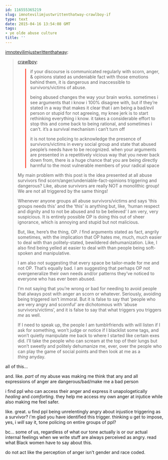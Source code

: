 ```yaml
---
id: 116555365219
slug: imnotevilimjustwrittenthatway-crawlboy-if
type: text
date: 2015-04-16 13:54:08 GMT
tags:
- ye olde abuse culture
title: ''
---
```

<p><a href="http://imnotevilimjustwrittenthatway.tumblr.com/post/116554799064/crawlboy-if-your-discourse-is-communicated" class="tumblr_blog">imnotevilimjustwrittenthatway</a>:</p>

<blockquote><p><a href="http://crawlboy.tumblr.com/post/116052782987/if-your-discourse-is-communicated-regularly-with" class="tumblr_blog">crawlboy</a>:</p>

<blockquote class="xkit-colorquotes-border-item" style="border-left-color: rgb(255, 25, 0);"><p>if your discourse is communicated regularly with scorn, anger, &amp; opinions stated as undeniable fact with those emotions behind them, it is dangerous and inaccessible to survivors/victims of abuse. </p>

<p>being abused changes the way your brain works. sometimes i see arguments that i know i 100% disagree with, but if they’re stated in a way that makes it clear that i am being a bad/evil person or stupid for not agreeing, my knee jerk is to start rethinking everything i know. it takes a considerable effort to stop this and come back to being rational, and sometimes i can’t. it’s a survival mechanism i can’t turn off </p>

<p>it is not tone policing to acknowledge the presence of survivors/victims in every social group and state that abused people’s needs have to be recognized. when your arguments are presented in a repetitively vicious way that you never back down from, there is a huge chance that you are being directly harmful to the most vulnerable members of your radical space</p></blockquote>

<p>My main problem with this post is the idea presented at all abuse survivors find scorn/anger/undeniable-fact-opinions triggering and dangerous? Like, abuse survivors are really NOT a monolithic group! We are not all triggered by the same things!</p><p>Whenever anyone groups all abuse survivors/victims and says ‘this groups needs this’ and the ‘this’ is anything but, like, ‘human respect and dignity and to not be abused and to be believed’ I am very, very suspicious. It is entirely possible OP is doing this out of sheer ignorance, which is annoying and stupid but not malicious.</p><p>But, like, here’s the thing, OP. <i>I</i> find arguments stated as fact, angrily sometimes, with the implication that OP hates me, much, much easier to deal with than politely-stated, bewildered dehumanization. Like, I also find being yelled at easier to deal with than people being soft-spoken and manipulative. </p><p>I am also not suggesting that every space be tailor-made for me and not OP. That’s equally bad. I am suggesting that perhaps OP not overgeneralize their own needs and/or patterns they’ve noticed to everyone who has ever been abused.</p><p>I’m not saying that you’re wrong or bad for needing to avoid people that always post with anger an scorn or whatever. Seriously, avoiding being triggered isn’t immoral. But it is false to say that ‘people who are very angry and scornful’ are dichotomous with ‘abuse survivors/victims’, and it is false to say that what triggers you triggers <i>me</i> as well. </p><p>If I need to speak up, the people I am tumblrfriends with will listen if I ask for something, won’t judge or notice if I blacklist some tags, and won’t quietly manipulate me back to where I started like certain exes did. I’ll take the people who can scream at the top of their lungs but won’t sweetly and politely dehumanize me, ever, over the people who can play the game of social points and then look at me as a <i>thing</i> anyday.</p></blockquote>

all of this...

and. like. _part_ of my abuse was making me think that any and all expressions of anger are dangerous/bad/make me a bad person

i find ppl who can access their anger and express it unapologetically _healing_ and _comforting_. they help me access my own anger at injutice while also making me feel safer. 

like. great. u find ppl being unrelentingly angry about injustice triggering as a survivor? i'm glad you have identified this trigger. thinking u get to impose, yes, i _will_ say it, tone policing on entire groups of ppl?

bc... some of us, regardless of what our tone actually is or our actual internal feelings when we write stuff are always perceived as angry. read what Black women have to say about this. 

do not act like the perception of anger isn't gender and race coded. 